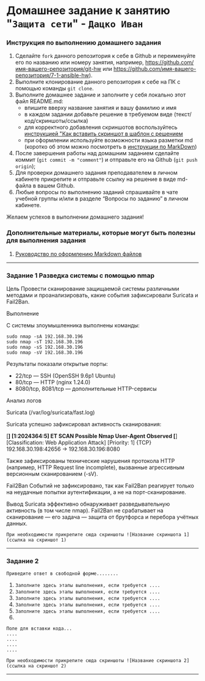 # Домашнее задание к занятию "`Защита сети`" - `Дацко Иван`


### Инструкция по выполнению домашнего задания

   1. Сделайте `fork` данного репозитория к себе в Github и переименуйте его по названию или номеру занятия, например, https://github.com/имя-вашего-репозитория/git-hw или  https://github.com/имя-вашего-репозитория/7-1-ansible-hw).
   2. Выполните клонирование данного репозитория к себе на ПК с помощью команды `git clone`.
   3. Выполните домашнее задание и заполните у себя локально этот файл README.md:
      - впишите вверху название занятия и вашу фамилию и имя
      - в каждом задании добавьте решение в требуемом виде (текст/код/скриншоты/ссылка)
      - для корректного добавления скриншотов воспользуйтесь [инструкцией "Как вставить скриншот в шаблон с решением](https://github.com/netology-code/sys-pattern-homework/blob/main/screen-instruction.md)
      - при оформлении используйте возможности языка разметки md (коротко об этом можно посмотреть в [инструкции  по MarkDown](https://github.com/netology-code/sys-pattern-homework/blob/main/md-instruction.md))
   4. После завершения работы над домашним заданием сделайте коммит (`git commit -m "comment"`) и отправьте его на Github (`git push origin`);
   5. Для проверки домашнего задания преподавателем в личном кабинете прикрепите и отправьте ссылку на решение в виде md-файла в вашем Github.
   6. Любые вопросы по выполнению заданий спрашивайте в чате учебной группы и/или в разделе “Вопросы по заданию” в личном кабинете.
   
Желаем успехов в выполнении домашнего задания!
   
### Дополнительные материалы, которые могут быть полезны для выполнения задания

1. [Руководство по оформлению Markdown файлов](https://gist.github.com/Jekins/2bf2d0638163f1294637#Code)

---

### Задание 1 Разведка системы с помощью nmap
Цель
Провести сканирование защищаемой системы различными методами и проанализировать, какие события зафиксировали Suricata и Fail2Ban.

Выполнение

С системы злоумышленника выполнены команды:

```
sudo nmap -sA 192.168.30.196
sudo nmap -sT 192.168.30.196
sudo nmap -sS 192.168.30.196
sudo nmap -sV 192.168.30.196
```
Результаты показали открытые порты:

- 22/tcp — SSH (OpenSSH 9.6p1 Ubuntu)
- 80/tcp — HTTP (nginx 1.24.0)
- 8080/tcp, 8081/tcp — дополнительные HTTP-сервисы

Анализ логов

Suricata (/var/log/suricata/fast.log)

Suricata успешно зафиксировал активность сканирования:

[**] [1:2024364:5] ET SCAN Possible Nmap User-Agent Observed [**] 
[Classification: Web Application Attack] [Priority: 1] 
{TCP} 192.168.30.198:42656 -> 192.168.30.196:8080

Также зафиксированы технические нарушения протокола HTTP (например, HTTP Request line incomplete), вызванные агрессивным версионным сканированием (-sV).

Fail2Ban
Событий не зафиксировано, так как Fail2Ban реагирует только на неудачные попытки аутентификации, а не на порт-сканирование.

Вывод
Suricata эффективно обнаруживает разведывательную активность (в том числе nmap).
Fail2Ban не срабатывает на сканирование — его задача — защита от брутфорса и перебора учётных данных.


`При необходимости прикрепитe сюда скриншоты
![Название скриншота 1](ссылка на скриншот 1)`


---

### Задание 2

`Приведите ответ в свободной форме........`

1. `Заполните здесь этапы выполнения, если требуется ....`
2. `Заполните здесь этапы выполнения, если требуется ....`
3. `Заполните здесь этапы выполнения, если требуется ....`
4. `Заполните здесь этапы выполнения, если требуется ....`
5. `Заполните здесь этапы выполнения, если требуется ....`
6. 

```
Поле для вставки кода...
....
....
....
....
```

`При необходимости прикрепитe сюда скриншоты
![Название скриншота 2](ссылка на скриншот 2)`


---
